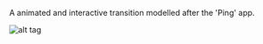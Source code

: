 A animated and interactive transition modelled after the 'Ping' app.

![alt tag](https://cloud.githubusercontent.com/assets/5367914/5308340/9f614902-7be3-11e4-90d0-0f08e26ffab2.gif)
